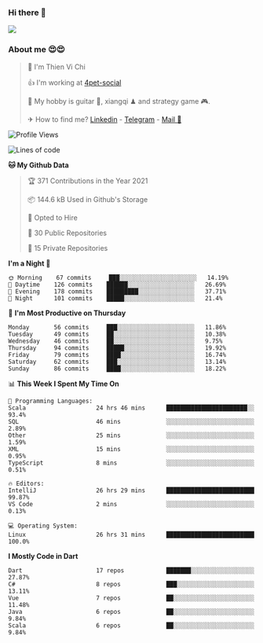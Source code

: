 ### Hi there 👋
![](https://media1.tenor.com/images/9aa4aee77151757a310fcdb4b8fd2a0a/tenor.gif?itemid=12671405)

### About me 😍😍

> 🙎 I'm Thien Vi Chi
> 
> 👍 I'm working at [4pet-social](https://github.com/4pet-social)
>
> 🥞 My hobby is guitar 🎸, xiangqi ♟ and strategy game 🎮.
> 
> ✈ How to find me? [Linkedin](https://www.linkedin.com/in/tvc12/) - [Telegram](https://t.me/yeutham212) - [Mail 📧](mailto:meomeocf98@gmail.com)
> 

<!--START_SECTION:waka-->
![Profile Views](http://img.shields.io/badge/Profile%20Views-13-blue)

![Lines of code](https://img.shields.io/badge/From%20Hello%20World%20I%27ve%20Written-731303%20lines%20of%20code-blue)

**🐱 My Github Data** 

> 🏆 371 Contributions in the Year 2021
 > 
> 📦 144.6 kB Used in Github's Storage 
 > 
> 💼 Opted to Hire
 > 
> 📜 30 Public Repositories 
 > 
> 🔑 15 Private Repositories  
 > 
**I'm a Night 🦉** 

```text
🌞 Morning    67 commits     ███░░░░░░░░░░░░░░░░░░░░░░   14.19% 
🌆 Daytime    126 commits    ██████░░░░░░░░░░░░░░░░░░░   26.69% 
🌃 Evening    178 commits    █████████░░░░░░░░░░░░░░░░   37.71% 
🌙 Night      101 commits    █████░░░░░░░░░░░░░░░░░░░░   21.4%

```
📅 **I'm Most Productive on Thursday** 

```text
Monday       56 commits     ███░░░░░░░░░░░░░░░░░░░░░░   11.86% 
Tuesday      49 commits     ██░░░░░░░░░░░░░░░░░░░░░░░   10.38% 
Wednesday    46 commits     ██░░░░░░░░░░░░░░░░░░░░░░░   9.75% 
Thursday     94 commits     █████░░░░░░░░░░░░░░░░░░░░   19.92% 
Friday       79 commits     ████░░░░░░░░░░░░░░░░░░░░░   16.74% 
Saturday     62 commits     ███░░░░░░░░░░░░░░░░░░░░░░   13.14% 
Sunday       86 commits     ████░░░░░░░░░░░░░░░░░░░░░   18.22%

```


📊 **This Week I Spent My Time On** 

```text
💬 Programming Languages: 
Scala                    24 hrs 46 mins      ███████████████████████░░   93.4% 
SQL                      46 mins             ░░░░░░░░░░░░░░░░░░░░░░░░░   2.89% 
Other                    25 mins             ░░░░░░░░░░░░░░░░░░░░░░░░░   1.59% 
XML                      15 mins             ░░░░░░░░░░░░░░░░░░░░░░░░░   0.95% 
TypeScript               8 mins              ░░░░░░░░░░░░░░░░░░░░░░░░░   0.51%

🔥 Editors: 
IntelliJ                 26 hrs 29 mins      █████████████████████████   99.87% 
VS Code                  2 mins              ░░░░░░░░░░░░░░░░░░░░░░░░░   0.13%

💻 Operating System: 
Linux                    26 hrs 31 mins      █████████████████████████   100.0%

```

**I Mostly Code in Dart** 

```text
Dart                     17 repos            ███████░░░░░░░░░░░░░░░░░░   27.87% 
C#                       8 repos             ███░░░░░░░░░░░░░░░░░░░░░░   13.11% 
Vue                      7 repos             ██░░░░░░░░░░░░░░░░░░░░░░░   11.48% 
Java                     6 repos             ██░░░░░░░░░░░░░░░░░░░░░░░   9.84% 
Scala                    6 repos             ██░░░░░░░░░░░░░░░░░░░░░░░   9.84%

```



<!--END_SECTION:waka-->